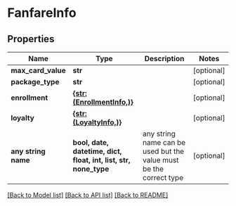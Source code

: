 # FanfareInfo


## Properties
Name | Type | Description | Notes
------------ | ------------- | ------------- | -------------
**max_card_value** | **str** |  | [optional] 
**package_type** | **str** |  | [optional] 
**enrollment** | [**{str: (EnrollmentInfo,)}**](EnrollmentInfo.md) |  | [optional] 
**loyalty** | [**{str: (LoyaltyInfo,)}**](LoyaltyInfo.md) |  | [optional] 
**any string name** | **bool, date, datetime, dict, float, int, list, str, none_type** | any string name can be used but the value must be the correct type | [optional]

[[Back to Model list]](../README.md#documentation-for-models) [[Back to API list]](../README.md#documentation-for-api-endpoints) [[Back to README]](../README.md)


